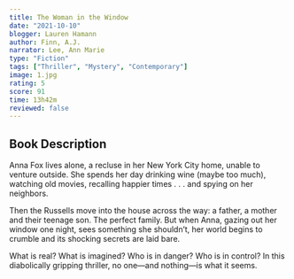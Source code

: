 ```yaml
---
title: The Woman in the Window
date: "2021-10-10"
blogger: Lauren Hamann
author: Finn, A.J.
narrator: Lee, Ann Marie
type: "Fiction"
tags: ["Thriller", "Mystery", "Contemporary"]
image: 1.jpg
rating: 5
score: 91
time: 13h42m
reviewed: false
---
```


## Book Description

Anna Fox lives alone, a recluse in her New York City home, unable to venture outside. She spends her day drinking wine (maybe too much), watching old movies, recalling happier times . . . and spying on her neighbors.

Then the Russells move into the house across the way: a father, a mother and their teenage son. The perfect family. But when Anna, gazing out her window one night, sees something she shouldn’t, her world begins to crumble and its shocking secrets are laid bare.

What is real? What is imagined? Who is in danger? Who is in control? In this diabolically gripping thriller, no one—and nothing—is what it seems.
